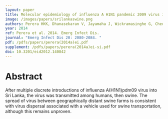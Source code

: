 ```yaml
---
layout: paper
title: Molecular epidemiology of influenza A H1N1 pandemic 2009 virus in humans and swine in Sri Lanka.
image: /images/papers/srilankaswine.png
authors: Perera HKK, Dhanasekaran V, Jayamaha J, Wickramasinghe G, Cheung CL, Premarathna AG, Yeung MF, Poon LLM, Perera AKC, Barr IG, Guan Y, Peiris JSM.  
year: 2014
ref: Perera et al. 2014. Emerg Infect Dis.
journal: "Emerg Infect Dis 20: 2080-2084. "
pdf: /pdfs/papers/perera(2014a)ei.pdf
supplement: /pdfs/papers/perera(2014a)ei-si.pdf
doi: 10.3201/eid2012.140842
---
```


# Abstract
After multiple discrete introductions of influenza A(H1N1)pdm09 virus into Sri Lanka, the virus was transmitted among humans, then swine. The spread of virus between geographically distant swine farms is consistent with virus dispersal associated with a vehicle used for swine transportation, although this remains unproven.